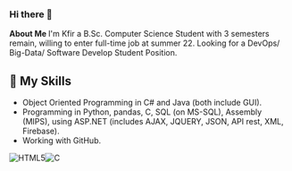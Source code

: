 ### Hi there 👋
<b> About Me </b>
I'm Kfir a B.Sc. Computer Science Student with 3 semesters remain, willing to enter full-time job at summer 22. Looking for a DevOps/ Big-Data/ Software Develop Student Position.

## :wrench: My Skills
- Object Oriented Programming in C# and Java (both include GUI).
- Programming in Python, pandas, C, SQL (on MS-SQL), Assembly (MIPS), using ASP.NET (includes AJAX, JQUERY, JSON, API rest, XML, Firebase).
- Working with GitHub. 

![HTML5](https://img.icons8.com/color/30/html-5.png)![C](https://img.icons8.com/color/30/c.png)

<!--
**Kfir-G/Kfir-G** is a ✨ _special_ ✨ repository because its `README.md` (this file) appears on your GitHub profile.

Here are some ideas to get you started:

- 🔭 I’m currently working on ...
- 🌱 I’m currently learning ...
- 👯 I’m looking to collaborate on ...
- 🤔 I’m looking for help with ...
- 💬 Ask me about ...
- 📫 How to reach me: ...
- 😄 Pronouns: ...
- ⚡ Fun fact: ...
-->

